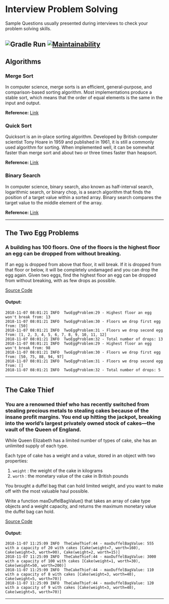 # Interview Problem Solving

Sample Questions usually presented during interviews to check your problem solving skills.

![Gradle Run](https://github.com/tiarebalbi/interview-problem-solving/workflows/Gradle%20Run/badge.svg)
[![Maintainability](https://api.codeclimate.com/v1/badges/26736da8025b65f457f4/maintainability)](https://codeclimate.com/github/tiarebalbi/interview-problem-solving/maintainability)
---

## Algorithms

### Merge Sort

In computer science, merge sorts is an efficient, general-purpose, and comparison-based sorting algorithm. Most
implementations produce a stable sort, which means that the order of equal elements is the same in the input and output.

**Reference:** [Link](src/main/kotlin/com/tiarebalbi/interview/algorithms/MergeSort.kt)

### Quick Sort

Quicksort is an in-place sorting algorithm. Developed by British computer scientist Tony Hoare in 1959 and published in
1961, it is still a commonly used algorithm for sorting. When implemented well, it can be somewhat faster than merge
sort and about two or three times faster than heapsort.

**Reference:** [Link](src/main/kotlin/com/tiarebalbi/interview/algorithms/QuickSort.kt)

### Binary Search

In computer science, binary search, also known as half-interval search, logarithmic search, or binary chop, is a search
algorithm that finds the position of a target value within a sorted array. Binary search compares the target value to
the middle element of the array.

**Reference:** [Link](src/main/kotlin/com/tiarebalbi/interview/algorithms/BinarySearch.kt)

-----

## The Two Egg Problems

### A building has 100 floors. One of the floors is the highest floor an egg can be dropped from without breaking.

If an egg is dropped from above that floor, it will break. If it is dropped from that floor or below, it will be
completely undamaged and you can drop the egg again. Given two eggs, find the highest floor an egg can be dropped from
without breaking, with as few drops as possible.

[Source Code](https://github.com/tiarebalbi/interview-problem-solving/blob/master/src/main/kotlin/com/tiarebalbi/interview/problem1)

#### Output:

    2018-11-07 08:01:21 INFO  TwoEggProblem:29 - Highest floor an egg won't break from: 13
    2018-11-07 08:01:21 INFO  TwoEggProblem:30 - Floors we drop first egg from: [50]
    2018-11-07 08:01:21 INFO  TwoEggProblem:31 - Floors we drop second egg from: [1, 2, 3, 4, 5, 6, 7, 8, 9, 10, 11, 12]
    2018-11-07 08:01:21 INFO  TwoEggProblem:32 - Total number of drops: 13
    2018-11-07 08:01:21 INFO  TwoEggProblem:29 - Highest floor an egg won't break from: 98
    2018-11-07 08:01:21 INFO  TwoEggProblem:30 - Floors we drop first egg from: [50, 75, 88, 94, 97]
    2018-11-07 08:01:21 INFO  TwoEggProblem:31 - Floors we drop second egg from: []
    2018-11-07 08:01:21 INFO  TwoEggProblem:32 - Total number of drops: 5 

---

## The Cake Thief

### You are a renowned thief who has recently switched from stealing precious metals to stealing cakes because of the insane profit margins. You end up hitting the jackpot, breaking into the world’s largest privately owned stock of cakes—the vault of the Queen of England.

While Queen Elizabeth has a limited number of types of cake, she has an unlimited supply of each type.

Each type of cake has a weight and a value, stored in an object with two properties:

1. `weight` : the weight of the cake in kilograms
2. `worth` : the monetary value of the cake in British pounds

You brought a duffel bag that can hold limited weight, and you want to make off with the most valuable haul possible.

Write a function maxDuffelBagValue() that takes an array of cake type objects and a weight capacity, and returns the
maximum monetary value the duffel bag can hold.

[Source Code](https://github.com/tiarebalbi/interview-problem-solving/blob/master/src/main/kotlin/com/tiarebalbi/interview/problem2)

#### Output:

    2018-11-07 11:25:09 INFO  TheCakeThief:44 - maxDuffelBagValue: 555 with a capacity of 20 with cakes [Cake(weight=7, worth=160), Cake(weight=3, worth=90), Cake(weight=2, worth=15)]
    2018-11-07 11:25:09 INFO  TheCakeThief:44 - maxDuffelBagValue: 3000 with a capacity of 100 with cakes [Cake(weight=1, worth=30), Cake(weight=50, worth=200)]
    2018-11-07 11:25:09 INFO  TheCakeThief:44 - maxDuffelBagValue: 110 with a capacity of 8 with cakes [Cake(weight=3, worth=40), Cake(weight=5, worth=70)]
    2018-11-07 11:25:09 INFO  TheCakeThief:44 - maxDuffelBagValue: 120 with a capacity of 9 with cakes [Cake(weight=3, worth=40), Cake(weight=5, worth=70)]

     
---
